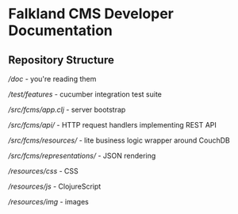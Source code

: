 # Falkland CMS Developer Documentation

## Repository Structure

*/doc* - you're reading them

*/test/features* - cucumber integration test suite

*/src/fcms/app.clj* - server bootstrap

*/src/fcms/api/* - HTTP request handlers implementing REST API

*/src/fcms/resources/* - lite business logic wrapper around CouchDB

*/src/fcms/representations/* - JSON rendering

*/resources/css* - CSS

*/resources/js* - ClojureScript

*/resources/img* - images
